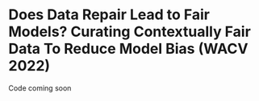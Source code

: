# Does Data Repair Lead to Fair Models? Curating Contextually Fair Data To Reduce Model Bias (WACV 2022)
Code coming soon
